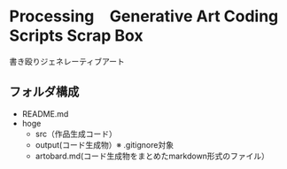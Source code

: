# Processing　Generative Art Coding Scripts Scrap Box
書き殴りジェネレーティブアート


## フォルダ構成

- README.md
- hoge
   - src（作品生成コード）
   - output(コード生成物）※ .gitignore対象
   - artobard.md(コード生成物をまとめたmarkdown形式のファイル）
